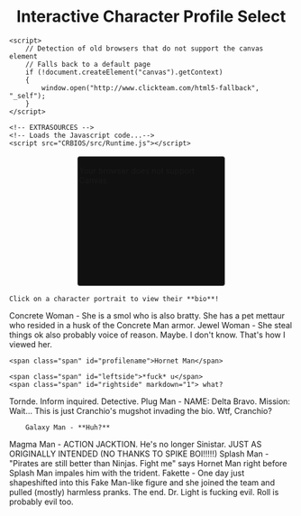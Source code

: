 <html lang="en">

<head>
<meta http-equiv="Content-Type" content="text/html; charset=UTF-8"/>
<meta name="viewport" content="width=device-width, initial-scale=1" />
<style type="text/css">
html {height: 100%;}
body {
	background-repeat: no-repeat;
	background-attachment: fixed;
	height: 100%;
	min-height: 100%;
	margin: 0;
}

}
#bloctxt {
	border-right-width: 5px;
	border-right-style: solid;
	border-right-color: #962300;
	padding-right: 10px;
	position: absolute;
	top:5%;
	right: 75%;
	width: 600px;
	margin-right: 260px
}
#wrapper {
	padding: 2px;
	margin: 0 auto;
}
#border {
	background-color: #101010;
	border: 1px solid #606060;
	-webkit-border-radius: 1px;
	-moz-border-radius: 4px;
	border-radius: 4px;
	margin: 0 auto;
	padding: 2px;
	width:256px;
	height:224px;
}

#canvas {
	width:256px; 
	height:224px;
}

#MMFCanvas {
	-webkit-box-shadow:  0px 0px 4px 4px rgba(0, 0, 0, 0.25); 
    box-shadow:  0px 0px 4px 4px rgba(0, 0, 0, 0.25);
}

.container {
    width: 90%;

}

#profilename {
    width: 100%;
    font-size: 28px;
    text-align: center;
    padding-bottom: 8px;
}

#leftside {
  border-radius: 12px;
  background: #202020;
  width: 48%;
  height: 100%;
  word-wrap: break-word;
  min-height: 160px;
  float: left;
  padding-top: 8px;
  padding-left: 8px;
  padding-bottom: 8px;
  color: white;
  font-size: 14px;
  margin: auto;
}
#rightside {
  border-radius: 12px;
  background: #202020;
  width: 48%;
  height: 100%;
  word-wrap: break-word;
  min-height: 160px;
  float: right;
  padding-left: 8px;
  padding-bottom: 8px;
  color: white;
  font-size: 14px;
  margin: auto;
}


</style>


<div align="center">
<h1>Interactive Character Profile Select</h1>
</div>

	<script>
	   	// Detection of old browsers that do not support the canvas element
		// Falls back to a default page
	    if (!document.createElement("canvas").getContext)
	    {
			window.open("http://www.clickteam.com/html5-fallback", "_self");
		}
	</script>
	
  	<!-- EXTRASOURCES -->
	<!-- Loads the Javascript code...-->
  	<script src="CRBIOS/src/Runtime.js"></script>

</head>

<!-- This is where we create the Canvas element that will contain the application...-->
<body>
    <div id="wrapper">
	    <div id="border">
		    <div id="canvas">
			    <canvas id="MMFCanvas" width="256" height="224">
				    <p>Your browser does not support Canvas.</p>
			    </canvas>   
		    </div>
	    </div>
    </div>  
    <script>
        // RUNTIMESTART
        // This is where the HTML5 runtime is actually started
	    window.addEventListener("load", windowLoaded, false);
	    function windowLoaded()
	    {
		    // Calls the runtime
		    // First parameter : name of the canvas element
		    // Second parameter : path to the cch file. Images and sounds must lay beside this file
		    new Runtime("MMFCanvas", "CRBIOS/assets/CRBIOS.cch");
	    }
        // RUNTIMESTARTEND
    </script>
   </body>
</html>

<script src="assets/js/scrollpage.js"></script>
<p></p><p></p>
<body>

<span class="col-md-3">

	
	
<span class="span" id="content0" markdown="1">
	
	Click on a character portrait to view their **bio**!
	
</span>
	
	
	
<span class="span" id="content1" markdown="1">
        Concrete Woman - She is a smol who is also bratty. She has a pet mettaur who resided in a husk of the Concrete Man armor.
</span>
		
		
		
<span class="span" id="content2">
        Jewel Woman - She steal things ok also probably voice of reason. Maybe. I don't know. That's how I viewed her.
</span>
	
	
	
<span class="span" id="content3" markdown="1">

	<span class="span" id="profilename">Hornet Man</span>

	<span class="span" id="leftside">*fuck* u</span>
	<span class="span" id="rightside" markdown="1"> what?

</span>
	
	
	
<span class="span" id="content4" markdown="1">
        Tornde. Inform inquired. Detective.
</span>
	
	
<span class="span" id="content5" markdown="1">
        Plug Man - NAME: Delta Bravo. Mission: Wait... This is just Cranchio's mugshot invading the bio. Wtf, Cranchio?
</span>
	
	
<span class="span" id="content6" markdown="1">
	
		Galaxy Man - **Huh?**
		
</span>
	
	
<span class="span" id="content7" markdown="1">
        Magma Man - ACTION JACKTION. He's no longer Sinistar. JUST AS ORIGINALLY INTENDED (NO THANKS TO SPIKE BOI!!!!!)
</span>
	
	
<span class="span" id="content8" markdown="1">
        Splash Man - "Pirates are still better than Ninjas. Fight me" says Hornet Man right before Splash Man impales him with the trident.
</span>
	
	
<span class="span" id="content9" markdown="1">
        Fakette - One day just shapeshifted into this Fake Man-like figure and she joined the team and pulled (mostly) harmless pranks. The end.
</span>
	
	
<span class="span" id="content10" markdown="1">
        Dr. Light is fucking evil.
</span>
	
	
<span class="span" id="content11" markdown="1">
        Roll is probably evil too.
</span>
	

</span>
</body>